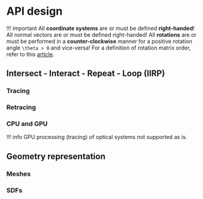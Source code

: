 # API design

!!! important
    All **coordinate systems** are or must be defined **right-handed**! All normal vectors are or must be defined right-handed! 
    All **rotations** are or must be performed in a **counter-clockwise** manner for a positive rotation angle ``\theta > 0`` and vice-versa!
    For a definition of rotation matrix order, refer to this [article](https://dominicplein.medium.com/extrinsic-intrinsic-rotation-do-i-multiply-from-right-or-left-357c38c1abfd).

## Intersect - Interact - Repeat - Loop (IIRP)

### Tracing

### Retracing

### CPU and GPU

!!! info
    GPU processing (tracing) of optical systems not supported as is.

## Geometry representation

### Meshes

### SDFs